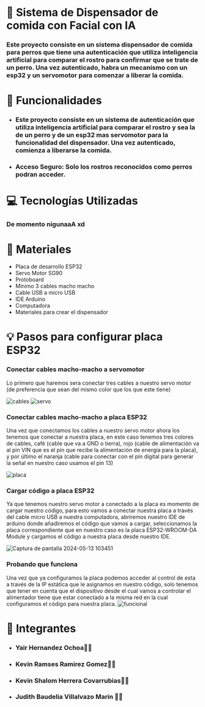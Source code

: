 # 🔐 Sistema de Dispensador de comida con Facial con IA
### Este proyecto consiste en un sistema dispensador de comida para perros que tiene una autenticación que utiliza inteligencia artificial para comparar el rostro para confirmar que se trate de un perro. Una vez autenticado, habra un mecanismo con un esp32 y un servomotor para comenzar a liberar la comida.

# 🚀 Funcionalidades
- ### Este proyecto consiste en un sistema de autenticación que utiliza inteligencia artificial para comparar el rostro y sea la de un perro y de un esp32 mas servomotor para la funcionalidad del dispensador. Una vez autenticado, comienza a liberarse la comida.
- ### Acceso Seguro: Solo los rostros reconocidos como perros podran acceder.
# 💻 Tecnologías Utilizadas
### De momento nigunaaA xd 

# 🧩 Materiales
* Placa de desarrollo ESP32
* Servo Motor SG90
* Protoboard
* Mínimo 3 cables macho macho
* Cable USB a micro USB
* IDE Arduino
* Computadora
* Materiales para crear el dispensador

# 💡 Pasos para configurar placa ESP32

### Conectar cables macho-macho a servomotor
Lo primero que haremos sera conectar tres cables a nuestro servo motor (de preferencia que sean del mismo color que los que este tiene)

![cables](https://github.com/yairhdz24/Detector_Image/assets/157530840/d801fca0-5481-4aff-9f99-2fbe034b93f7)
![servo](https://github.com/yairhdz24/Detector_Image/assets/157530840/3f309f2b-e77c-4f01-972e-73106ea6c8cb)

### Conectar cables macho-macho a placa ESP32
Una vez que conectamos los cables a nuestro servo motor ahora los tenemos que conectar a nuestra placa, en este caso tenemos tres colores de cables, café (cable que va a GND o tierra), rojo (cable de alimentación va al pin VIN que es el pin que recibe la alimentación de energía para la placa), y por último el naranja (cable para conectar con el pin digital para generar la señal en nuestro caso usamos el pin 13) 

![placa](https://github.com/yairhdz24/Detector_Image/assets/157530840/3462bec3-e0ef-448b-9240-4b141c16b6e0)

### Cargar código a placa ESP32
Ya que tenemos nuestro servo motor a conectado a la placa es momento de cargar nuestro código, para esto vamos a conectar nuestra placa a través del cable micro USB a nuestra computadora, abriremos nuestro IDE de arduino donde añadiremos el código que vamos a cargar, seleccionamos la placa correspondiente que en nuestro caso es la placa ESP32-WROOM-DA Module y cargamos el código a nuestra placa desde nuestro IDE.

![Captura de pantalla 2024-05-13 103451](https://github.com/yairhdz24/Detector_Image/assets/157530840/addb31b8-b45b-4309-a466-01d04170db8b)


### Probando que funciona
Una vez que ya configuramos la placa podemos acceder al control de esta a través de la IP estática que le asignamos en nuestro código, solo tenemos que tener en cuenta que el dispositivo desde el cual vamos a controlar el alimentador tiene que estar conectado a la misma red en la cual configuramos el código para nuestra placa.
![funcional](https://github.com/yairhdz24/Detector_Image/assets/157530840/5efb99f8-4f31-4a58-8dff-05ef0ca462d2)


# 👥 Integrantes
- ### Yair Hernandez Ochoa🧑‍💻
- ### Kevin Ramses Ramirez Gomez🧑‍💼
- ### Kevin Shalom Herrera Covarrubias🧑‍💼
- ### Judith Baudelia Villalvazo Marin 👩‍💻
